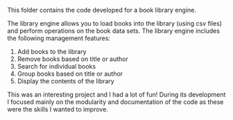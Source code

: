 This folder contains the code developed for a book library engine.

The library engine allows you to load books into the library (using csv files) and perform operations on the book data sets. The library engine includes 
the following management features:

1. Add books to the library
2. Remove books based on title or author
3. Search for individual books
4. Group books based on title or author
5. Display the contents of the library

This was an interesting project and I had a lot of fun! During its development I focused mainly on the modularity and documentation of the code
as these were the skills I wanted to improve.

